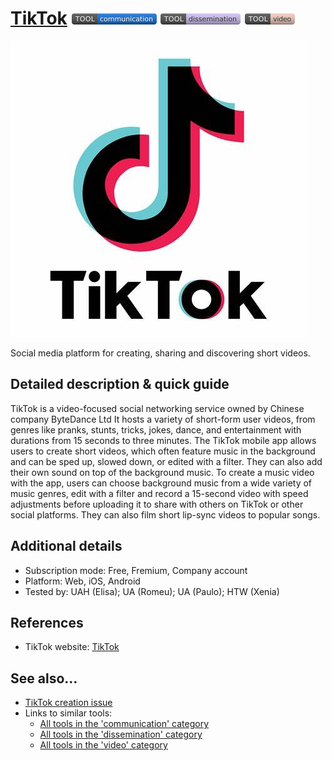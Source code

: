 # [TikTok](https://www.tiktok.com)  [<img src="images/communication.png" align="bottom">](https://github.com/e-CLOSE/Toolbox/issues?q=label%3A01_TOOL+label%3Acommunication) [<img src="images/dissemination.png" align="bottom">](https://github.com/e-CLOSE/Toolbox/issues?q=label%3A01_TOOL+label%3Adissemination) [<img src="images/video.png" align="bottom">](https://github.com/e-CLOSE/Toolbox/issues?q=label%3A01_TOOL+label%3Avideo)

![TikTok Logo](images/TikTok.jpg)

Social media platform for creating, sharing and discovering short videos.


## Detailed description & quick guide

TikTok is a video-focused social networking service owned by Chinese company ByteDance Ltd It hosts a variety of short-form user videos, from genres like pranks, stunts, tricks, jokes, dance, and entertainment with durations from 15 seconds to three minutes. The TikTok mobile app allows users to create short videos, which often feature music in the background and can be sped up, slowed down, or edited with a filter. They can also add their own sound on top of the background music. To create a music video with the app, users can choose background music from a wide variety of music genres, edit with a filter and record a 15-second video with speed adjustments before uploading it to share with others on TikTok or other social platforms. They can also film short lip-sync videos to popular songs.


## Additional details

- Subscription mode: Free, Fremium, Company account
- Platform: Web, iOS, Android
- Tested by: UAH (Elisa); UA (Romeu); UA (Paulo); HTW (Xenia)


## References

- TikTok website: [TikTok](https://www.tiktok.com)


## See also...

- [TikTok creation issue](https://github.com/e-CLOSE/Toolbox/issues/163)
- Links to similar tools:
  - [All tools in the 'communication' category](https://github.com/e-CLOSE/Toolbox/issues?q=label%3A01_TOOL+label%3Acommunication)
  - [All tools in the 'dissemination' category](https://github.com/e-CLOSE/Toolbox/issues?q=label%3A01_TOOL+label%3Adissemination)
  - [All tools in the 'video' category](https://github.com/e-CLOSE/Toolbox/issues?q=label%3A01_TOOL+label%3Avideo)

